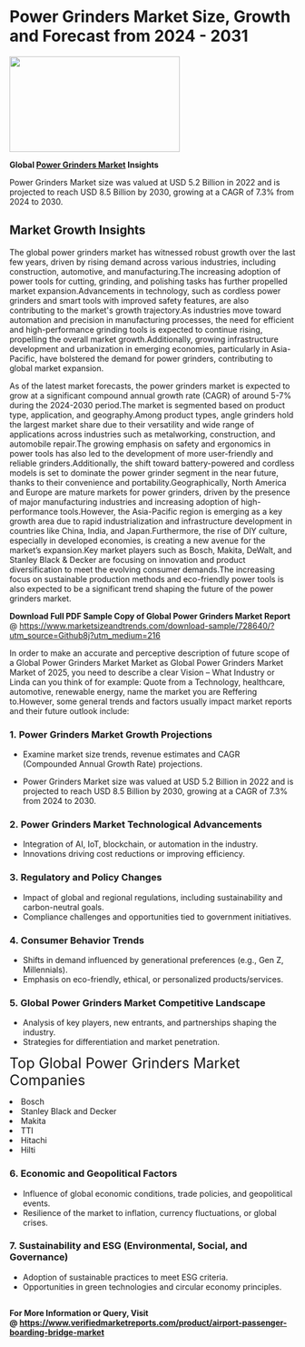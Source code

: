<H1>Power Grinders Market Size, Growth and Forecast from 2024 - 2031</H1><img class="aligncenter size-medium wp-image-584254" src="https://thirdeyenews.in/wp-content/uploads/2024/09/Global-Market-Research-300x168.jpeg" alt="" width="300" height="168" /><p><strong>Global&nbsp;<a href="https://www.marketsizeandtrends.com/download-sample/728640/?utm_source=Github8j?utm_medium=216">Power Grinders Market</a> Insights</strong></p><p>Power Grinders Market size was valued at USD 5.2 Billion in 2022 and is projected to reach USD 8.5 Billion by 2030, growing at a CAGR of 7.3% from 2024 to 2030.</p><p><h2>Market Growth Insights</h2> <p>The global power grinders market has witnessed robust growth over the last few years, driven by rising demand across various industries, including construction, automotive, and manufacturing.The increasing adoption of power tools for cutting, grinding, and polishing tasks has further propelled market expansion.Advancements in technology, such as cordless power grinders and smart tools with improved safety features, are also contributing to the market's growth trajectory.As industries move toward automation and precision in manufacturing processes, the need for efficient and high-performance grinding tools is expected to continue rising, propelling the overall market growth.Additionally, growing infrastructure development and urbanization in emerging economies, particularly in Asia-Pacific, have bolstered the demand for power grinders, contributing to global market expansion.</p> <p>As of the latest market forecasts, the power grinders market is expected to grow at a significant compound annual growth rate (CAGR) of around 5-7% during the 2024-2030 period.The market is segmented based on product type, application, and geography.Among product types, angle grinders hold the largest market share due to their versatility and wide range of applications across industries such as metalworking, construction, and automobile repair.The growing emphasis on safety and ergonomics in power tools has also led to the development of more user-friendly and reliable grinders.Additionally, the shift toward battery-powered and cordless models is set to dominate the power grinder segment in the near future, thanks to their convenience and portability.Geographically, North America and Europe are mature markets for power grinders, driven by the presence of major manufacturing industries and increasing adoption of high-performance tools.However, the Asia-Pacific region is emerging as a key growth area due to rapid industrialization and infrastructure development in countries like China, India, and Japan.Furthermore, the rise of DIY culture, especially in developed economies, is creating a new avenue for the market’s expansion.Key market players such as Bosch, Makita, DeWalt, and Stanley Black & Decker are focusing on innovation and product diversification to meet the evolving consumer demands.The increasing focus on sustainable production methods and eco-friendly power tools is also expected to be a significant trend shaping the future of the power grinders market.</p> <p><span class=""><strong>Download Full PDF Sample Copy of Global Power Grinders Market Report</strong> @ <a href="https://www.marketsizeandtrends.com/download-sample/728640/?utm_source=Github8j?utm_medium=216" target="_blank">https://www.marketsizeandtrends.com/download-sample/728640/?utm_source=Github8j?utm_medium=216</a></span></p><p>In order to make an accurate and perceptive description of future scope of a Global&nbsp;Power Grinders Market Market as Global&nbsp;Power Grinders Market Market of 2025, you need to describe a clear Vision &ndash; What Industry or Linda can you think of for example: Quote from a Technology, healthcare, automotive, renewable energy, name the market you are Reffering to.However, some general trends and factors usually impact market reports and their future outlook include:</p><h3>1.&nbsp;<strong>Power Grinders Market Growth Projections</strong></h3><ul><li>Examine market size trends, revenue estimates and CAGR (Compounded Annual Growth Rate) projections.</li><li><p>Power Grinders Market size was valued at USD 5.2 Billion in 2022 and is projected to reach USD 8.5 Billion by 2030, growing at a CAGR of 7.3% from 2024 to 2030.</p></li></ul><h3>2.&nbsp;<strong>Power Grinders Market Technological Advancements</strong></h3><ul><li>Integration of AI, IoT, blockchain, or automation in the industry.</li><li>Innovations driving cost reductions or improving efficiency.</li></ul><h3>3.&nbsp;<strong>Regulatory and Policy Changes</strong></h3><ul><li>Impact of global and regional regulations, including sustainability and carbon-neutral goals.</li><li>Compliance challenges and opportunities tied to government initiatives.</li></ul><h3>4.&nbsp;<strong>Consumer Behavior Trends</strong></h3><ul><li>Shifts in demand influenced by generational preferences (e.g., Gen Z, Millennials).</li><li>Emphasis on eco-friendly, ethical, or personalized products/services.</li></ul><h3>5.&nbsp;<strong>Global Power Grinders Market Competitive Landscape</strong></h3><ul><li>Analysis of key players, new entrants, and partnerships shaping the industry.</li><li>Strategies for differentiation and market penetration.</li></ul><p data-pm-slice="1 1 []"><span style="color: inherit; font-family: inherit; font-size: 25px;">Top Global Power Grinders Market Companies</span></p><div class="" data-test-id=""><p><li>Bosch</li><li> Stanley Black and Decker</li><li> Makita</li><li> TTI</li><li> Hitachi</li><li> Hilti</li></p></div><h3>6.&nbsp;<strong>Economic and Geopolitical Factors</strong></h3><ul><li>Influence of global economic conditions, trade policies, and geopolitical events.</li><li>Resilience of the market to inflation, currency fluctuations, or global crises.</li></ul><h3>7.&nbsp;<strong>Sustainability and ESG (Environmental, Social, and Governance)</strong></h3><ul><li>Adoption of sustainable practices to meet ESG criteria.</li><li>Opportunities in green technologies and circular economy principles.</li></ul><h2><strong style="font-size: 14px;">For More Information or Query, Visit @&nbsp;</strong><a style="background-color: #ffffff; font-size: 14px;" href="https://www.marketsizeandtrends.com/report/power-grinders-market/" target="_blank">https://www.verifiedmarketreports.com/product/airport-passenger-boarding-bridge-market</a></h2>